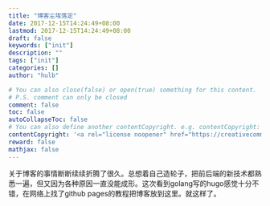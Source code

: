 ```yaml
---
title: "博客尘埃落定"
date: 2017-12-15T14:24:49+08:00
lastmod: 2017-12-15T14:24:49+08:00
draft: false
keywords: ["init"]
description: ""
tags: ["init"]
categories: []
author: "hulb"

# You can also close(false) or open(true) something for this content.
# P.S. comment can only be closed
comment: false
toc: false
autoCollapseToc: false
# You can also define another contentCopyright. e.g. contentCopyright: "This is another copyright."
contentCopyright: '<a rel="license noopener" href="https://creativecommons.org/licenses/by-nc-nd/4.0/" target="_blank">CC BY-NC-ND 4.0</a>'
reward: false
mathjax: false
---
```

关于博客的事情断断续续折腾了很久。总想着自己造轮子，把前后端的新技术都熟悉一遍，但又因为各种原因一直没能成形。这次看到golang写的hugo感觉十分不错，在网络上找了github pages的教程把博客放到这里。就这样了。
<!--more-->
